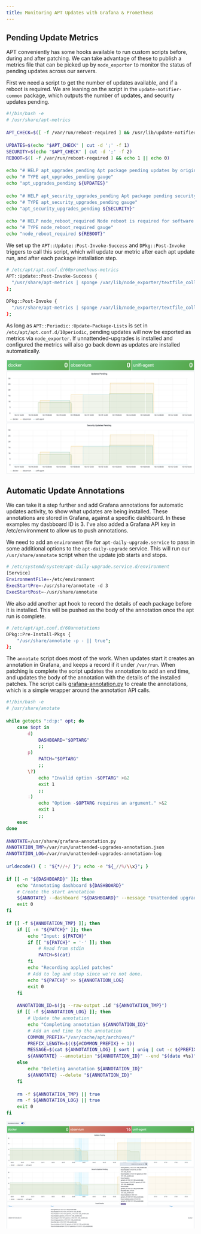 ```yaml
---
title: Monitoring APT Updates with Grafana & Prometheus
---
```


## Pending Update Metrics

APT conveniently has some hooks available to run custom scripts before, during and after patching. We can take advantage of these to publish a metrics file that can be picked up by `node_exporter` to monitor the status of pending updates across our servers.

First we need a script to get the number of updates available, and if a reboot is required. We are leaning on the script in the `update-notifier-common` package, which outputs the number of updates, and security updates pending.

```bash
#!/bin/bash -e
# /usr/share/apt-metrics

APT_CHECK=$([ -f /var/run/reboot-required ] && /usr/lib/update-notifier/apt-check || echo "0;0")

UPDATES=$(echo "$APT_CHECK" | cut -d ';' -f 1)
SECURITY=$(echo "$APT_CHECK" | cut -d ';' -f 2)
REBOOT=$([ -f /var/run/reboot-required ] && echo 1 || echo 0)

echo "# HELP apt_upgrades_pending Apt package pending updates by origin."
echo "# TYPE apt_upgrades_pending gauge"
echo "apt_upgrades_pending ${UPDATES}"

echo "# HELP apt_security_upgrades_pending Apt package pending security updates by origin."
echo "# TYPE apt_security_upgrades_pending gauge"
echo "apt_security_upgrades_pending ${SECURITY}"

echo "# HELP node_reboot_required Node reboot is required for software updates."
echo "# TYPE node_reboot_required gauge"
echo "node_reboot_required ${REBOOT}"
```

We set up the `APT::Update::Post-Invoke-Success` and `DPkg::Post-Invoke` triggers to call this script, which will update our metric after each apt update run, and after each package installation step. 

```bash
# /etc/apt/apt.conf.d/60prometheus-metrics
APT::Update::Post-Invoke-Success {
  "/usr/share/apt-metrics | sponge /var/lib/node_exporter/textfile_collector/apt.prom || true"
};

DPkg::Post-Invoke {
  "/usr/share/apt-metrics | sponge /var/lib/node_exporter/textfile_collector/apt.prom || true"
};
```

As long as `APT::Periodic::Update-Package-Lists` is set in `/etc/apt/apt.conf.d/10periodic`, pending updates will now be exported as metrics via `node_exporter`. If unnattended-upgrades is installed and configured the metrics will also go back down as updates are installed automatically.

![](/assets/images/posts/pending-updates.png)

## Automatic Update Annotations

We can take it a step further and add Grafana annotations for automatic updates activity, to show what updates are being installed. These annotations are stored in Grafana, against a specific dashboard. In these examples my dasbboard ID is 3. I've also added a Grafana API key in /etc/environment to allow us to push annotations.

We need to add an `environment` file for `apt-daily-upgrade.service` to pass in some additional options to the `apt-daily-upgrade` service. This will run our `/usr/share/annotate` script when the update job starts and stops.

```bash
# /etc/systemd/system/apt-daily-upgrade.service.d/environment
[Service]
EnvironmentFile=-/etc/environment
ExecStartPre=-/usr/share/annotate -d 3
ExecStartPost=-/usr/share/annotate
```

We also add another apt hook to record the details of each package before it is installed. This will be pushed as the body of the annotation once the apt run is complete.

```bash
# /etc/apt/apt.conf.d/60annotations
DPkg::Pre-Install-Pkgs {
	"/usr/share/annotate -p - || true";
};
```

The `annotate` script does most of the work. When updates start it creates an annotation in Grafana, and keeps a record if it under `/var/run`. When patching is complete the script updates the annotation to add an end time, and updates the body of the annotation with the details of the installed patches. The script calls [grafana-annotation.py](https://gist.github.com/tom-henderson/4552c3e933941a5a986fed404b8b09ff) to create the annotations, which is a simple wrapper around the annotation API calls. 

```bash
#!/bin/bash -e
# /usr/share/anotate

while getopts ":d:p:" opt; do
    case $opt in
        d)
            DASHBOARD="$OPTARG"
            ;;
        p)
            PATCH="$OPTARG"
            ;;
        \?)
            echo "Invalid option -$OPTARG" >&2
            exit 1
            ;;
        :)
            echo "Option -$OPTARG requires an argument." >&2
            exit 1
            ;;
    esac
done

ANNOTATE=/usr/share/grafana-annotation.py
ANNOTATION_TMP=/var/run/unattended-upgrades-annotation.json
ANNOTATION_LOG=/var/run/unattended-upgrades-annotation-log

urldecode() { : "${*//+/ }"; echo -e "${_//%/\\x}"; }

if [[ -n "${DASHBOARD}" ]]; then
    echo "Annotating dashboard ${DASHBOARD}"
    # Create the start annotation
    ${ANNOTATE} --dashboard "${DASHBOARD}" --message "Unattended upgrades started." --output "${ANNOTATION_TMP}"
    exit 0
fi

if [[ -f ${ANNOTATION_TMP} ]]; then
    if [[ -n "${PATCH}" ]]; then
        echo "Input: ${PATCH}"
        if [[ "${PATCH}" = '-' ]]; then
            # Read from stdin
            PATCH=$(cat)
        fi
        echo "Recording applied patches"
        # Add to log and stop since we're not done.
        echo "${PATCH}" >> ${ANNOTATION_LOG}
        exit 0
    fi

    ANNOTATION_ID=$(jq --raw-output .id "${ANNOTATION_TMP}")
    if [[ -f ${ANNOTATION_LOG} ]]; then
        # Update the annotation
        echo "Completing annotation ${ANNOTATION_ID}"
        # Add an end time to the annotation
        COMMON_PREFIX="/var/cache/apt/archives/"
        PREFIX_LENGTH=$((${#COMMON_PREFIX} + 1))
        MESSAGE=$(cat ${ANNOTATION_LOG} | sort | uniq | cut -c ${PREFIX_LENGTH}-)
        ${ANNOTATE} --annotation "${ANNOTATION_ID}" --end "$(date +%s)" --message "${MESSAGE}"
    else
        echo "Deleting annotation ${ANNOTATION_ID}"
        ${ANNOTATE} --delete "${ANNOTATION_ID}"
    fi

    rm -f ${ANNOTATION_TMP} || true
    rm -f ${ANNOTATION_LOG} || true
    exit 0
fi
```

![](/assets/images/posts/annotations.png)
